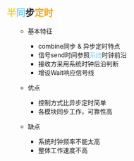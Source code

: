 <div style="float: left; width: 64%; padding: 1%;">

##  <span style="color: Gold;">半</span><span style="color: LightSkyBlue;">同</span>步<span style="color: orange;">定时

<ul>

- 基本特征
  - combine同步 & 异步定时特点
  - 信号send时间参照<span style="color: LightSkyBlue;">系统</span>时钟前沿
  - 接收方采用系统时钟后沿判断
  - 增设Wait响应信号线

- 优点
  - 控制方式比异步定时简单
  - 各模块同步工作，可靠性高
- 缺点
  - 系统时钟频率不能太高
  - 整体工作速度不高

</ul>
</div>
<div style="float: right; width: 26%; padding: 1%;">

</div>
<div style="clear: both;"></div>
